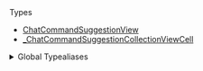<summary>Types</summary>

  - [ChatCommandSuggestionView](/ChatCommandSuggestionView)
  - [\_ChatCommandSuggestionCollectionViewCell](/_ChatCommandSuggestionCollectionViewCell)

</details>

<details>
<summary>Global Typealiases</summary>

  - [ChatCommandSuggestionCollectionViewCell](/ChatCommandSuggestionCollectionViewCell)

</details>
